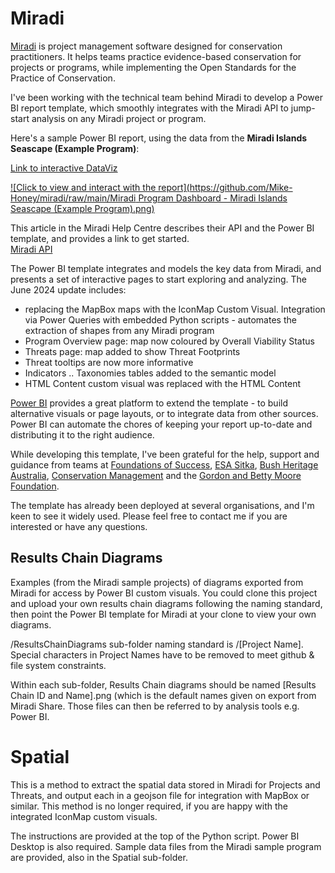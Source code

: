 # Miradi
[Miradi](https://www.miradishare.org/) is project management software designed for conservation practitioners. It helps teams practice evidence-based conservation for projects or programs, while implementing the Open Standards for the Practice of Conservation.

I've been working with the technical team behind Miradi to develop a Power BI report template, which smoothly integrates with the Miradi API to jump-start analysis on any Miradi project or program.

Here's a sample Power BI report, using the data from the **Miradi Islands Seascape (Example Program)**:

[Link to interactive DataViz](https://app.powerbi.com/view?r=eyJrIjoiZDg4YzgyNzEtYzI2MC00NDM4LWEwM2QtYTA1MjI2NTczMTg5IiwidCI6ImRjMWYwNGY1LWMxZTUtNDQyOS1hODEyLTU3OTNiZTQ1YmY5ZCIsImMiOjEwfQ%3D%3D)

[![Click to view and interact with the report](https://github.com/Mike-Honey/miradi/raw/main/Miradi Program Dashboard - Miradi Islands Seascape (Example Program).png)](https://app.powerbi.com/view?r=eyJrIjoiZDg4YzgyNzEtYzI2MC00NDM4LWEwM2QtYTA1MjI2NTczMTg5IiwidCI6ImRjMWYwNGY1LWMxZTUtNDQyOS1hODEyLTU3OTNiZTQ1YmY5ZCIsImMiOjEwfQ%3D%3D)


This article in the Miradi Help Centre describes their API and the Power BI template, and provides a link to get started.  
[Miradi API](https://help.miradishare.org/hc/en-us/articles/7651985079963-Miradi-API)

The Power BI template integrates and models the key data from Miradi, and presents a set of interactive pages to start exploring and analyzing. The June 2024 update includes:
- replacing the MapBox maps with the IconMap Custom Visual. Integration via Power Queries with embedded Python scripts - automates the extraction of shapes from any Miradi program
- Program Overview page: map now coloured by Overall Viability Status 
- Threats page: map added to show Threat Footprints
- Threat tooltips are now more informative
- Indicators .. Taxonomies tables added to the semantic model
- HTML Content custom visual was replaced with the HTML Content 

[Power BI](https://www.microsoft.com/en-au/power-platform/products/power-bi/) provides a great platform to extend the template - to build alternative visuals or page layouts, or to integrate data from other sources. Power BI can automate the chores of keeping your report up-to-date and distributing it to the right audience.

While developing this template, I've been grateful for the help, support and guidance from teams at [Foundations of Success](https://www.linkedin.com/company/foundations-of-success/), [ESA Sitka](https://www.linkedin.com/company/sitka-technology-group), [Bush Heritage Australia](https://www.linkedin.com/company/bush-heritage-australia), [Conservation Management](https://www.linkedin.com/company/bush-heritage-australia) and the [Gordon and Betty Moore Foundation](https://www.linkedin.com/company/moore-foundation).

The template has already been deployed at several organisations, and I'm keen to see it widely used. Please feel free to contact me if you are interested or have any questions.

## Results Chain Diagrams

Examples (from the Miradi sample projects) of diagrams exported from Miradi for access by Power BI custom visuals.  You could clone this project and upload your own results chain diagrams following the naming standard, then point the Power BI template for Miradi at your clone to view your own diagrams.

/ResultsChainDiagrams sub-folder naming standard is /[Project Name]. Special characters in Project Names have to be removed to meet github & file system constraints. 

Within each sub-folder, Results Chain diagrams should be named [Results Chain ID and Name].png (which is the default names given on export from Miradi Share. Those files can then be referred to by analysis tools e.g. Power BI.

# Spatial

This is a method to extract the spatial data stored in Miradi for Projects and Threats, and output each in a geojson file for integration with MapBox or similar. This method is no longer required, if you are happy with the integrated IconMap custom visuals.

The instructions are provided at the top of the Python script.  Power BI Desktop is also required. Sample data files from the Miradi sample program are provided, also in the Spatial sub-folder.
